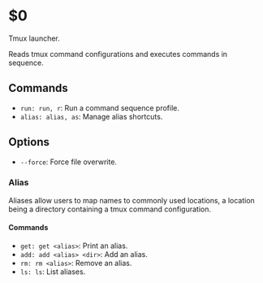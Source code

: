 $0
==

Tmux launcher.

Reads tmux command configurations and executes commands in sequence.

<!--- top-level commands and options -->

## Commands

* `run: run, r`: Run a command sequence profile.
* `alias: alias, as`: Manage alias shortcuts.

## Options

* `--force`: Force file overwrite.

<!--- command definitions -->

### Alias

Aliases allow users to map names to commonly used locations, a location being a 
directory containing a tmux command configuration.

#### Commands

* `get: get <alias>`: Print an alias.
* `add: add <alias> <dir>`: Add an alias.
* `rm: rm <alias>`: Remove an alias.
* `ls: ls`: List aliases.
